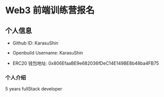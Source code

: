 # Web3 前端训练营报名

## 个人信息

- Github ID: KarasuShin

- Openbuild Username: KarasuShin

- ERC20 钱包地址: 0x806EfaaBE9e682036fDeC14E149BE8b48ba4FB75

### 个人介绍

5 years fullStack developer